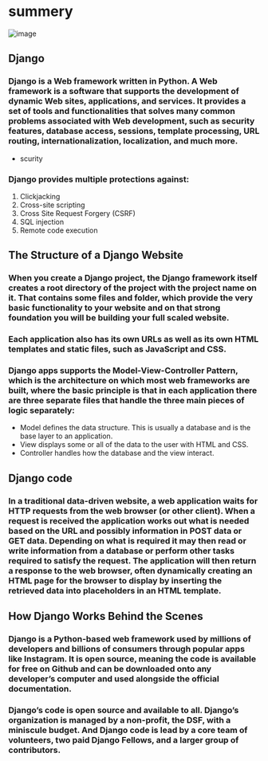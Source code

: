 # summery
![image](https://blog.crowdbotics.com/content/images/2019/12/python-django.png)
## Django
### Django is a Web framework written in Python. A Web framework is a software that supports the development of dynamic Web sites, applications, and services. It provides a set of tools and functionalities that solves many common problems associated with Web development, such as security features, database access, sessions, template processing, URL routing, internationalization, localization, and much more.

- scurity 
###  Django provides multiple protections against:

1. Clickjacking
2. Cross-site scripting
3. Cross Site Request Forgery (CSRF)
4. SQL injection
5. Remote code execution

## The Structure of a Django Website
### When you create a Django project, the Django framework itself creates a root directory of the project with the project name on it. That contains some files and folder, which provide the very basic functionality to your website and on that strong foundation you will be building your full scaled website.
### Each application also has its own URLs as well as its own HTML templates and static files, such as JavaScript and CSS.

### Django apps supports the Model-View-Controller Pattern, which is the architecture on which most web frameworks are built, where the basic principle is that in each application there are three separate files that handle the three main pieces of logic separately:

- Model defines the data structure. This is usually a database and is the base layer to an application.
- View displays some or all of the data to the user with HTML and CSS.
- Controller handles how the database and the view interact.
##  Django code 

### In a traditional data-driven website, a web application waits for HTTP requests from the web browser (or other client). When a request is received the application works out what is needed based on the URL and possibly information in POST data or GET data. Depending on what is required it may then read or write information from a database or perform other tasks required to satisfy the request. The application will then return a response to the web browser, often dynamically creating an HTML page for the browser to display by inserting the retrieved data into placeholders in an HTML template.

## How Django Works Behind the Scenes
### Django is a Python-based web framework used by millions of developers and billions of consumers through popular apps like Instagram. It is open source, meaning the code is available for free on Github and can be downloaded onto any developer’s computer and used alongside the official documentation.
### Django’s code is open source and available to all. Django’s organization is managed by a non-profit, the DSF, with a miniscule budget. And Django code is lead by a core team of volunteers, two paid Django Fellows, and a larger group of contributors.





